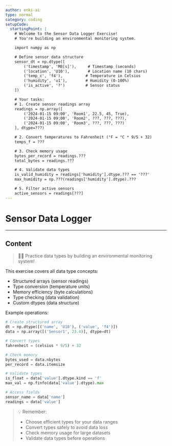 ```yaml
---
author: enki-ai
type: normal
category: coding
setupCode:
  startingPoint: |
    # Welcome to the Sensor Data Logger Exercise!
    # You're building an environmental monitoring system.

    import numpy as np

    # Define sensor data structure
    sensor_dt = np.dtype([
        ('timestamp', 'M8[s]'),     # Timestamp (seconds)
        ('location', 'U10'),        # Location name (10 chars)
        ('temp_c', 'f4'),          # Temperature in Celsius
        ('humidity', 'u1'),        # Humidity (0-100%)
        ('is_active', '?')         # Sensor status
    ])

    # Your tasks:
    # 1. Create sensor readings array
    readings = np.array([
        ('2024-01-15 09:00', 'Room1', 22.5, 45, True),
        ('2024-01-15 09:00', 'Room2', ???, ???, ???),
        ('2024-01-15 09:00', 'Room3', ???, ???, ???)
    ], dtype=???)

    # 2. Convert temperatures to Fahrenheit (°F = °C * 9/5 + 32)
    temps_f = ???

    # 3. Check memory usage
    bytes_per_record = readings.???
    total_bytes = readings.???

    # 4. Validate data types
    is_valid_humidity = readings['humidity'].dtype.??? == '???'
    max_humidity = np.???(readings['humidity'].dtype).???

    # 5. Filter active sensors
    active_sensors = readings[???]
---
```


# Sensor Data Logger

---

## Content

> 👩‍💻 Practice data types by building an environmental monitoring system!

This exercise covers all data type concepts:

- Structured arrays (sensor readings)
- Type conversion (temperature units)
- Memory efficiency (byte calculations)
- Type checking (data validation)
- Custom dtypes (data structure)

Example operations:

```python
# Create structured array
dt = np.dtype([('name', 'U10'), ('value', 'f4')])
data = np.array([('Sensor1', 23.4)], dtype=dt)

# Convert types
fahrenheit = (celsius * 9/5) + 32

# Check memory
bytes_used = data.nbytes
per_record = data.itemsize

# Validate types
is_float = data['value'].dtype.kind == 'f'
max_val = np.finfo(data['value'].dtype).max

# Access fields
sensor_name = data['name']
readings = data['value']
```

> 💡 Remember:
>
> - Choose efficient types for your data ranges
> - Convert types safely to avoid data loss
> - Check memory usage for large datasets
> - Validate data types before operations
